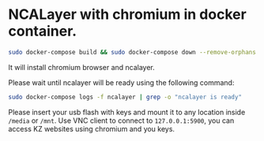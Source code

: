 # NCALayer with chromium in docker container.

```sh
sudo docker-compose build && sudo docker-compose down --remove-orphans && sudo docker-compose up -d
```

It will install chromium browser and ncalayer.

Please wait until ncalayer will be ready using the following command:

```sh
sudo docker-compose logs -f ncalayer | grep -o "ncalayer is ready"
```

Please insert your usb flash with keys and mount it to any location inside `/media` or `/mnt`.
Use VNC client to connect to `127.0.0.1:5900`, you can access KZ websites using chromium and you keys.
